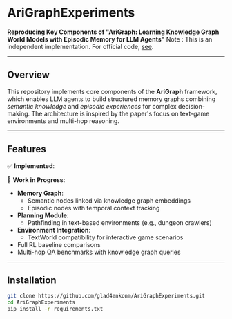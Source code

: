 # AriGraphExperiments

**Reproducing Key Components of "AriGraph: Learning Knowledge Graph World Models with Episodic Memory for LLM Agents"**
Note : This is an independent implementation. For official code, [see](https://github.com/AIRI-Institute/AriGraph).

---

## Overview  
This repository implements core components of the **AriGraph** framework, which enables LLM agents to build structured memory graphs combining *semantic knowledge* and *episodic experiences* for complex decision-making. The architecture is inspired by the paper's focus on text-game environments and multi-hop reasoning.  

---

## Features  
✅ **Implemented**:  


🚧 **Work in Progress**:  
- **Memory Graph**:  
  - Semantic nodes linked via knowledge graph embeddings
  - Episodic nodes with temporal context tracking
- **Planning Module**:  
  - Pathfinding in text-based environments (e.g., dungeon crawlers)
- **Environment Integration**:  
  - TextWorld compatibility for interactive game scenarios
- Full RL baseline comparisons
- Multi-hop QA benchmarks with knowledge graph queries

---

## Installation  


```bash
git clone https://github.com/glad4enkonm/AriGraphExperiments.git  
cd AriGraphExperiments  
pip install -r requirements.txt  

